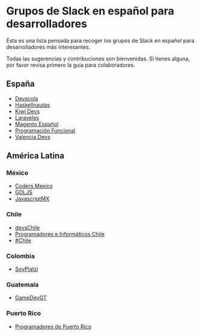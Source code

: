 # Grupos de Slack en español para desarrolladores

Ésta es una lista pensada para recoger los grupos de Slack en español para desarrolladores más interesantes.

Todas las sugerencias y contribuciones son bienvenidas. Si tienes alguna, por favor revisa primero la guía para colaboradores.


## España
- [Devscola](https://devscola.slack.com)
- [Haskellnautas](http://haskellnautas.herokuapp.com)
- [Kiwi Devs](https://www.hamsterpad.com/chat/kiwi-devs)
- [Laraveles](http://laraveles-slack.bigcode.eu/)
- [Magento Español](http://magesp.codezz.co/)
- [Programación Funcional](http://progfunc.es)
- [Valencia Devs](http://slack.vlctechhub.org)

## América Latina
### México
- [Coders Mexico](https://codersmexico.herokuapp.com/)
- [GDLJS](http://slack.gdljs.com/)
- [JavascriptMX](http://chat.javascriptmx.com/)

### Chile
- [devsChile](http://www.devschile.cl/)
- [Programadores e Informáticos Chile](http://slack.programadores.cl)
- [#Chile](https://hashtagchile.herokuapp.com/apply)

### Colombia
- [SoyPlatzi](https://soyplatzi.herokuapp.com/)

### Guatemala
- [GameDevGT](http://slack-invite-gamedevgt.herokuapp.com/)

### Puerto Rico
- [Programadores de Puerto Rico](https://prdevelopers.herokuapp.com)
